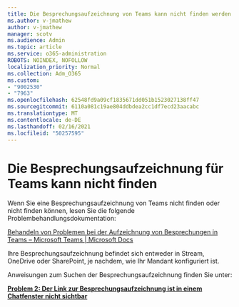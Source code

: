 ```yaml
---
title: Die Besprechungsaufzeichnung von Teams kann nicht finden werden
ms.author: v-jmathew
author: v-jmathew
manager: scotv
ms.audience: Admin
ms.topic: article
ms.service: o365-administration
ROBOTS: NOINDEX, NOFOLLOW
localization_priority: Normal
ms.collection: Adm_O365
ms.custom:
- "9002530"
- "7963"
ms.openlocfilehash: 62548fd9a09cf1835671dd051b1523027138ff47
ms.sourcegitcommit: 6110a081c19ae804ddbdea2cc1df7ecd23aacabc
ms.translationtype: MT
ms.contentlocale: de-DE
ms.lasthandoff: 02/16/2021
ms.locfileid: "50257595"
---
```

# <a name="cant-find-the-teams-meeting-recording"></a>Die Besprechungsaufzeichnung für Teams kann nicht finden

Wenn Sie eine Besprechungsaufzeichnung von Teams nicht finden oder nicht finden können, lesen Sie die folgende Problembehandlungsdokumentation:

[Behandeln von Problemen bei der Aufzeichnung von Besprechungen in Teams – Microsoft Teams | Microsoft Docs](https://docs.microsoft.com/microsoftteams/troubleshoot/meetings/troubleshoot-meeting-recording-issues)

Ihre Besprechungsaufzeichnung befindet sich entweder in Stream, OneDrive oder SharePoint, je nachdem, wie Ihr Mandant konfiguriert ist.

Anweisungen zum Suchen der Besprechungsaufzeichnung finden Sie unter:

**[Problem 2: Der Link zur Besprechungsaufzeichnung ist in einem Chatfenster nicht sichtbar](https://docs.microsoft.com/microsoftteams/troubleshoot/meetings/troubleshoot-meeting-recording-issues#issue-2-the-meeting-recording-link-isnt-visible-in-a-chat-window)**
